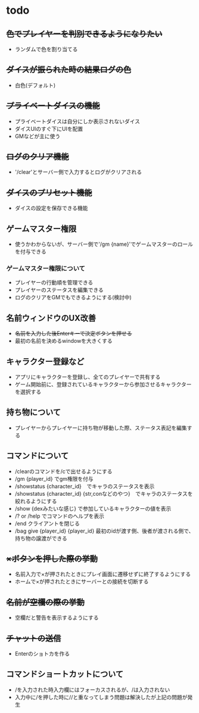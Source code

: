 # todo

## ~~色でプレイヤーを判別できるようになりたい~~ 
- ランダムで色を割り当てる

## ~~ダイスが振られた時の結果ログの色~~
- 白色(デフォルト)

## ~~プライベートダイスの機能~~
- プライベートダイスは自分にしか表示されないダイス
- ダイスUIのすぐ下にUIを配置
- GMなどが主に使う

## ~~ログのクリア機能~~
- '/clear'とサーバー側で入力するとログがクリアされる

## ~~ダイスのプリセット機能~~
- ダイスの設定を保存できる機能

## 

## ゲームマスター権限
- 使うかわからないが、サーバー側で'/gm {name}'でゲームマスターのロールを付与できる

### ゲームマスター権限について
- プレイヤーの行動順を管理できる
- プレイヤーのステータスを編集できる
- ログのクリアをGMでもできるようにする(検討中)


## 名前ウィンドウのUX改善
- ~~名前を入力した後Enterキーで決定ボタンを押せる~~
- 最初の名前を決めるwindowを大きくする

## キャラクター登録など
- アプリにキャラクターを登録し、全てのプレイヤーで共有する
- ゲーム開始前に、登録されているキャラクターから参加させるキャラクターを選択する

## 持ち物について
- プレイヤーからプレイヤーに持ち物が移動した際、ステータス表記を編集する

## コマンドについて
- /clearのコマンドを/cで出せるようにする
- /gm {player_id} でgm権限を付与
- /showstatus {character_id}　でキャラのステータスを表示
- /showstatus {character_id} {str,conなどのやつ}　でキャラのステータスを絞れるようにする
- /show {dexみたいな感じ} で参加しているキャラクターの値を表示
- /? or /help でコマンドのヘルプを表示
- /end クライアントを閉じる
- /bag give {player_id} {player_id} 最初のidが渡す側、後者が渡される側で、持ち物の譲渡ができる

## ~~×ボタンを押した際の挙動~~
- 名前入力で×が押されたときにプレイ画面に遷移せずに終了するようにする
- ホームで×が押されたときにサーバーとの接続を切断する

## ~~名前が空欄の際の挙動~~
- 空欄だと警告を表示するようにする

## ~~チャットの送信~~
- Enterのショトカを作る

## コマンドショートカットについて
- /を入力された時入力欄にはフォーカスされるが、/は入力されない
- 入力中に/を押した時に//と重なってしまう問題は解決したが上記の問題が発生
